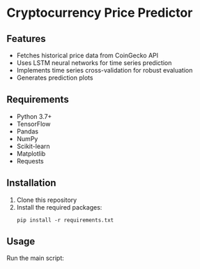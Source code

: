  # Cryptocurrency Price Predictor


   ## Features
   - Fetches historical price data from CoinGecko API
   - Uses LSTM neural networks for time series prediction
   - Implements time series cross-validation for robust evaluation
   - Generates prediction plots

   ## Requirements
   - Python 3.7+
   - TensorFlow
   - Pandas
   - NumPy
   - Scikit-learn
   - Matplotlib
   - Requests

   ## Installation
   1. Clone this repository
   2. Install the required packages:
      ```
      pip install -r requirements.txt
      ```

   ## Usage
   Run the main script: